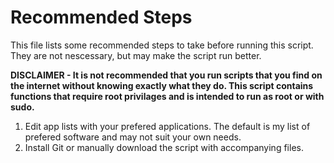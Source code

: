 # Recommended Steps

This file lists some recommended steps to take before running this script. They are not nescessary, but may make the script run better.

**DISCLAIMER - It is not recommended that you run scripts that you find on the internet without knowing exactly what they do.
This script contains functions that require root privilages and is intended to run as root or with sudo.**

1. Edit app lists with your prefered applications. The default is my list of prefered software and may not suit your own needs.
2. Install Git or manually download the script with accompanying files.